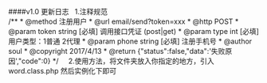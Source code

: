 ####v1.0 更新日志
    1.注释规范<br>
    /**
     * @method 注册用户
     * @url    email/send?token=xxx
     * @http  POST
     * @param  token              string [必填] 调用接口凭证 (post|get)
     * @param  type               int    [必填] 用户类型：1普通 2代理
     * @param  phone              string [必填] 注册手机号
     * @author soul
     * @copyright 2017/4/13
     * @return {"status":false,"data":'失败原因',"code":0}
     */
     2.使用方法，将文件夹放入你指定的地方，引入word.class.php 然后实例化下即可
